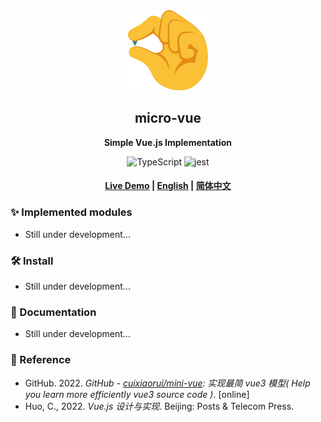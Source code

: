 <div align="center">
  <img src="./doc/image/logo.svg" width="128" height="128"/>
  <h2>micro-vue</h2>
  <p>
    <strong>Simple Vue.js Implementation</strong>
  </p>



  <p>
    <img alt="TypeScript" src="https://img.shields.io/badge/TypeScript-3178C6?style=flat-square&logo=TypeScript&logoColor=white"/> 
    <img alt="jest" src="https://img.shields.io/badge/Jest-C21325?style=flat-square&logo=Jest&logoColor=white"/>
  </p>

  <h4>
    <a href="">Live Demo</a>
    <span> | </span>
    <a href="https://github.com/KairuiLiu/micro-vue/blob/master/README-EN.md">English</a>
    <span> | </span>
    <a href="https://github.com/KairuiLiu/micro-vue/blob/master/README.md">简体中文</a>
  </h4>


</div>

### ✨ Implemented modules

- Still under development...

### 🛠️ Install

- Still under development...


### 📃 Documentation

- Still under development...

### 🥰 Reference

- GitHub. 2022. *GitHub - [cuixiaorui/mini-vue](https://github.com/cuixiaorui/mini-vue): 实现最简 vue3 模型( Help you learn more efficiently vue3 source code )*. [online]
- Huo, C., 2022. *Vue.js 设计与实现*. Beijing: Posts & Telecom Press.
